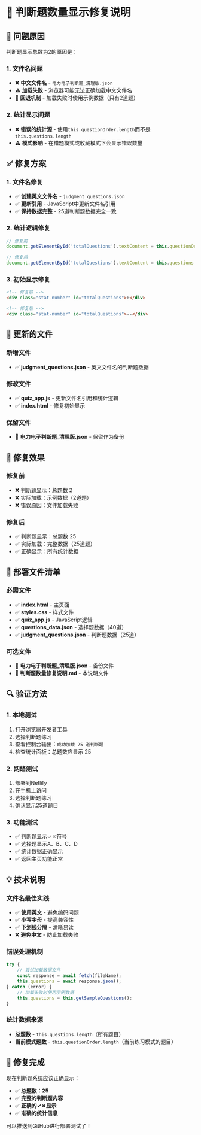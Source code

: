 # 🔧 判断题数量显示修复说明

## 🐛 问题原因

判断题显示总数为2的原因是：

### **1. 文件名问题**
- ❌ **中文文件名** - `电力电子判断题_清理版.json`
- ⚠️ **加载失败** - 浏览器可能无法正确加载中文文件名
- 🔄 **回退机制** - 加载失败时使用示例数据（只有2道题）

### **2. 统计显示问题**
- ❌ **错误的统计源** - 使用`this.questionOrder.length`而不是`this.questions.length`
- ⚠️ **模式影响** - 在错题模式或收藏模式下会显示错误数量

## ✅ 修复方案

### **1. 文件名修复**
- ✅ **创建英文文件名** - `judgment_questions.json`
- ✅ **更新引用** - JavaScript中更新文件名引用
- ✅ **保持数据完整** - 25道判断题数据完全一致

### **2. 统计逻辑修复**
```javascript
// 修复前
document.getElementById('totalQuestions').textContent = this.questionOrder.length;

// 修复后  
document.getElementById('totalQuestions').textContent = this.questions.length;
```

### **3. 初始显示修复**
```html
<!-- 修复前 -->
<div class="stat-number" id="totalQuestions">0</div>

<!-- 修复后 -->
<div class="stat-number" id="totalQuestions">--</div>
```

## 📁 更新的文件

### **新增文件**
- ✅ **judgment_questions.json** - 英文文件名的判断题数据

### **修改文件**
- ✅ **quiz_app.js** - 更新文件名引用和统计逻辑
- ✅ **index.html** - 修复初始显示

### **保留文件**
- 📄 **电力电子判断题_清理版.json** - 保留作为备份

## 🎯 修复效果

### **修复前**
- ❌ 判断题显示：总题数 2
- ❌ 实际加载：示例数据（2道题）
- ❌ 错误原因：文件加载失败

### **修复后**
- ✅ 判断题显示：总题数 25
- ✅ 实际加载：完整数据（25道题）
- ✅ 正确显示：所有统计数据

## 🚀 部署文件清单

### **必需文件**
- ✅ **index.html** - 主页面
- ✅ **styles.css** - 样式文件
- ✅ **quiz_app.js** - JavaScript逻辑
- ✅ **questions_data.json** - 选择题数据（40道）
- ✅ **judgment_questions.json** - 判断题数据（25道）

### **可选文件**
- 📄 **电力电子判断题_清理版.json** - 备份文件
- 📄 **判断题数量修复说明.md** - 本说明文件

## 🔍 验证方法

### **1. 本地测试**
1. 打开浏览器开发者工具
2. 选择判断题练习
3. 查看控制台输出：`成功加载 25 道判断题`
4. 检查统计面板：总题数应显示 25

### **2. 网络测试**
1. 部署到Netlify
2. 在手机上访问
3. 选择判断题练习
4. 确认显示25道题目

### **3. 功能测试**
- ✅ 判断题显示✓✗符号
- ✅ 选择题显示A、B、C、D
- ✅ 统计数据正确显示
- ✅ 返回主页功能正常

## 💡 技术说明

### **文件名最佳实践**
- ✅ **使用英文** - 避免编码问题
- ✅ **小写字母** - 提高兼容性
- ✅ **下划线分隔** - 清晰易读
- ❌ **避免中文** - 防止加载失败

### **错误处理机制**
```javascript
try {
    // 尝试加载数据文件
    const response = await fetch(fileName);
    this.questions = await response.json();
} catch (error) {
    // 加载失败时使用示例数据
    this.questions = this.getSampleQuestions();
}
```

### **统计数据来源**
- **总题数** - `this.questions.length`（所有题目）
- **当前模式题数** - `this.questionOrder.length`（当前练习模式的题目）

## 🎉 修复完成

现在判断题系统应该正确显示：
- ✅ **总题数：25**
- ✅ **完整的判断题内容**
- ✅ **正确的✓✗显示**
- ✅ **准确的统计信息**

可以推送到GitHub进行部署测试了！
